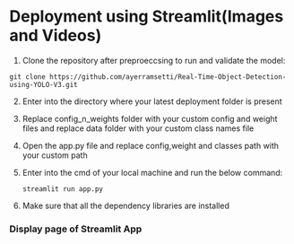 
# Deployment using Streamlit(Images and Videos)

1. Clone the repository after preproeccsing to run and validate the model:
  <p><code>git clone https://github.com/ayerramsetti/Real-Time-Object-Detection-using-YOLO-V3.git</code></p>
  
2. Enter into the directory where your latest deployment folder is present

3. Replace config_n_weights folder with your custom config and weight files and replace data folder with your custom class names file

4. Open the app.py file and replace config,weight and classes path with your custom path

5. Enter into the cmd of your local machine and run the below command:
   <p><code>streamlit run app.py</code></p>

6. Make sure that all the dependency libraries are installed 

### Display page of Streamlit App 
